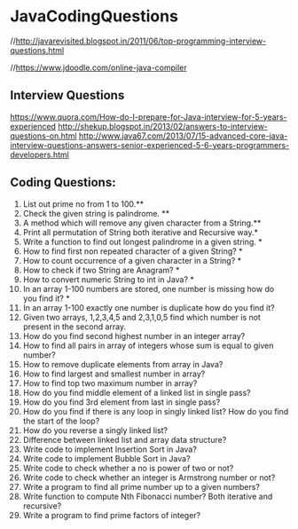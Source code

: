 # JavaCodingQuestions

//http://javarevisited.blogspot.in/2011/06/top-programming-interview-questions.html

//https://www.jdoodle.com/online-java-compiler

Interview Questions
-------------------------
https://www.quora.com/How-do-I-prepare-for-Java-interview-for-5-years-experienced
http://shekup.blogspot.in/2013/02/answers-to-interview-questions-on.html
http://www.java67.com/2013/07/15-advanced-core-java-interview-questions-answers-senior-experienced-5-6-years-programmers-developers.html

 
Coding Questions: 
----------------------------
1. List out prime no from 1 to 100.**
2. Check the given string is palindrome. **
3. A method which will remove any given character from a String.**
4. Print all permutation of String both iterative and Recursive way.*
5. Write a function to find out longest palindrome in a given string. *
6. How to find first non repeated character of a given String? *
7. How to count occurrence of a given character in a String? *
8. How to check if two String are Anagram? *
9. How to convert numeric String to int in Java? *
10. In an array 1-100 numbers are stored, one number is missing how do you find it? *
11. In an array 1-100 exactly one number is duplicate how do you find it?
12. Given two arrays, 1,2,3,4,5 and 2,3,1,0,5 find which number is not present in the second array.
13. How do you find second highest number in an integer array?
14. How to find all pairs in array of integers whose sum is equal to given number?
15. How to remove duplicate elements from array in Java?
16. How to find largest and smallest number in array? 
17. How to find top two maximum number in array?
18. How do you find middle element of a linked list in single pass?
19. How do you find 3rd element from last in single pass? 
20. How do you find if there is any loop in singly linked list? How do you find the start of the loop?
21. How do you reverse a singly linked list?
22. Difference between linked list and array data structure?
23. Write code to implement Insertion Sort in Java?
24. Write code to implement Bubble Sort in Java? 
25. Write code to check whether a no is power of two or not? 
26. Write code to check whether an integer is Armstrong number or not?
27. Write a program to find all prime number up to a given numbers?
28. Write function to compute Nth Fibonacci number? Both iterative and recursive?
29. Write a program to find prime factors of integer?
